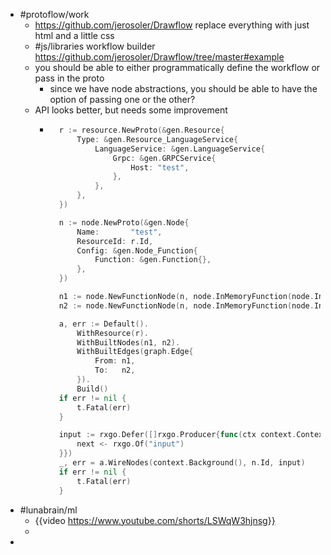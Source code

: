 - #protoflow/work
	- https://github.com/jerosoler/Drawflow replace everything with just html and a little css
	- #js/libraries workflow builder https://github.com/jerosoler/Drawflow/tree/master#example
	- you should be able to either programmatically define the workflow or pass in the proto
		- since we have node abstractions, you should be able to have the option of passing one or the other?
	- API looks better, but needs some improvement
		- ```go
		  	r := resource.NewProto(&gen.Resource{
		  		Type: &gen.Resource_LanguageService{
		  			LanguageService: &gen.LanguageService{
		  				Grpc: &gen.GRPCService{
		  					Host: "test",
		  				},
		  			},
		  		},
		  	})
		  
		  	n := node.NewProto(&gen.Node{
		  		Name:       "test",
		  		ResourceId: r.Id,
		  		Config: &gen.Node_Function{
		  			Function: &gen.Function{},
		  		},
		  	})
		  
		  	n1 := node.NewFunctionNode(n, node.InMemoryFunction(node.InMemoryObserver))
		  	n2 := node.NewFunctionNode(n, node.InMemoryFunction(node.InMemoryObserver))
		  
		  	a, err := Default().
		  		WithResource(r).
		  		WithBuiltNodes(n1, n2).
		  		WithBuiltEdges(graph.Edge{
		  			From: n1,
		  			To:   n2,
		  		}).
		  		Build()
		  	if err != nil {
		  		t.Fatal(err)
		  	}
		  
		  	input := rxgo.Defer([]rxgo.Producer{func(ctx context.Context, next chan<- rxgo.Item) {
		  		next <- rxgo.Of("input")
		  	}})
		  	_, err = a.WireNodes(context.Background(), n.Id, input)
		  	if err != nil {
		  		t.Fatal(err)
		  	}
		  ```
- #lunabrain/ml
	- {{video https://www.youtube.com/shorts/LSWqW3hjnsg}}
	-
-